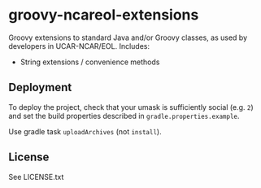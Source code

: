 # groovy-ncareol-extensions

Groovy extensions to standard Java and/or Groovy classes,
as used by developers in UCAR-NCAR/EOL.
Includes:

 * String extensions / convenience methods

## Deployment

To deploy the project, check that your umask is sufficiently social (e.g. `2`)
and set the build properties described in `gradle.properties.example`.

Use gradle task `uploadArchives` (not `install`).

## License

See LICENSE.txt
